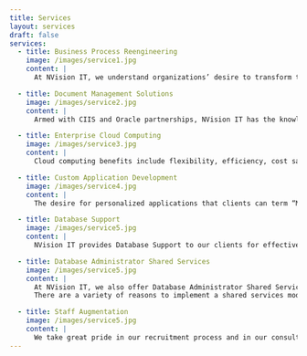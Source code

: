 ```yaml
---
title: Services
layout: services
draft: false
services:
  - title: Business Process Reengineering
    image: /images/service1.jpg
    content: |
      At NVision IT, we understand organizations’ desire to transform their business processes, re-prioritize tasks, and potentially change the way they work for their business to grow. In order to succeed, many organizations are using Business Process Reengineering to maintain effectiveness, stabilize performance issues and achieve significant improvements in overall organizational performance. We believe there is a need for constant change in business process models so that they are aligned with current business trends and allow for facilitation of fundamental transformations in organizations.Business Process Reengineering is a business strategy used to optimize profits and keep organizations up to date. It transforms all processes of the business, enabling growth and making the organization more cost-effective and time-efficient. Existing business processes are reviewed with new rules established and implemented as a part of reengineering. This enables our reengineering consultants to prepare a plan to modify existing processes and blend them in with the new business rules. We review the existing strategy and suggest new methodologies to improve the business processes and operational effectiveness. Once objectives are established, the team best suited to achieve the desired results will be identified. After a brainstorming session where the attributes of the new business processes are analyzed, a new business model is created. The client (along with our team) implements the plan that their organization will follow to achieve optimum performance. The quality of our product is reflected in our commitment and professionalism toward the advancement and success of our clients. Some of our technical expertise includes customizing Oracle Application processes to fit the unique needs of our clients in workflow customizations, Oracle Application Framework (OAF), custom forms, and PL/SQL procedures.

  - title: Document Management Solutions
    image: /images/service2.jpg
    content: |
      Armed with CIIS and Oracle partnerships, NVision IT has the knowledgeable team that can deliver solutions leveraging Enterprise Imaging Platform by Canon to customers seeking to automate document and image-related business processes and integrate them with enterprise applications such as Oracle E- Business suite or PeopleSoft. Enterprise Imaging Platform (EIP) is an innovative middleware platform that provides a rich set of input and output document creation, capture and processing services that integrate a variety of enterprise applications to automate business processes, such as those found in Finance, Accounting and Procurement functions.

  - title: Enterprise Cloud Computing
    image: /images/service3.jpg
    content: |
      Cloud computing benefits include flexibility, efficiency, cost savings, and strategic advantage. As an Oracle Cloud partner, NVision can offer both public cloud solutions and private cloud solutions. Oracle Cloud is the industry’s broadest and most integrated public cloud. It offers best-in- class services across software as a service (SaaS), platform as a service (PaaS), and infrastructure as a service (IaaS). NVision IT offers complete Oracle SaaS suite enterprise solutions such as accounting, HR, procurement, project management, service, sales management, marketing, transportation management, and supply chain.

  - title: Custom Application Development
    image: /images/service4.jpg
    content: |
      The desire for personalized applications that clients can term “My Application” is in high demand. Finding a solution that completely satisfies all requirements is almost nonexistent. Therefore, one has to build the application based on client-specific requirements. Custom Application Development allows solutions to be created based on client’s requirements, objectives and ideas. This complex process requires in-depth expertise in both development technologies and business processes. NVision IT has a technology-centric, enthusiastic and dedicated team who take a special interest in understanding clients’ requirements and objectives to fulfill the defined custom application development needs. Our methodology includes interacting with clients so that we understand their needs and develop an application solution together. We achieve this by coordinating and cooperating with our clients in every step of the process, resulting in a mutually beneficial relationship.  NVision IT follows a System Development Life Cycle approach for custom application development. Gathering requirements and analyzing the details helps our team visualize the outline of the application. This process and information helps in planning future phases of application development. Recording the collected data and sharing it with active team members enables a greater understanding of the application. Our system architecture experts prepare the required detailed diagrams, flow charts, etc., to facilitate application development and our experienced developers create the application during the design phase. Our subject matter experts oversee the entire process until development is completed. One of the final steps in the development process is to perform unit and integration testing to make sure the product meets the requirements and is bug free.   Some of our technical expertise includes customizing Oracle Application processes to fit the unique needs of our clients in workflow customizations, Oracle Application Framework (OAF), custom forms, and PL/SQL procedures.

  - title: Database Support
    image: /images/service5.jpg
    content: |
      NVision IT provides Database Support to our clients for effective functioning of database related queries. Our consultants have in-depth knowledge of database related activities and can assist clients with transactional guidance. Our Database experts are well versed with tasks including installation, configuration, patching, backups, etc. If there is a specialized client need we can match up our consultant’s expertise with their expectations.  We partner with our clients to understand their database requirements by assisting them with continuous monitoring, maintenance, and the protection of critical data. Once we understand our clients’ requirements, we provide them with a team of experienced support consultants who help them achieve their goals.    Our database experts are highly qualified professionals who are masters in handling complex ERP implementations, migrations, and upgrades. Using our database support services, you can reduce costs by standardizing regular database-related tasks, outsourcing continuous database maintenance, and enhancing database performance. We take on your database related worries so that you can concentrate on improving your business.  Our process-based approach enables clients to consolidate their end-to-end database services at an affordable price. We provide specialized and cost-effective database services to our clients, exclusively designed to address their unique business needs..

  - title: Database Administrator Shared Services
    image: /images/service5.jpg
    content: |
      At NVision IT, we also offer Database Administrator Shared Services which enables us to utilize the services of our database administrators in multiple locations. The DBA shared services allows us to deliver similar database tasks without affecting quality and still maintaining the consistency of our work. It also enables us to improve our work efficiency, automate processes and utilize the services of database administrators across the globe.   The increasing demands for organizations to improve the quality of service delivery while maintaining or reducing operating costs are forcing them to try innovative methods to succeed.
      There are a variety of reasons to implement a shared services model including continuous improvement and reorganizing and reducing redundancy. This typically results in increases in quality, flexibility, and sustainable efficiencies as well as decreases in operating costs - all leading toward improved business operations.    Plans are carefully developed to establish methods for sharing information. We assess and group the common tasks across entities and analyze factors including requirements and feasibility. We perform a detailed assessment to develop plans to minimize the risks involved while the transformation occurs between consultant and client.    We strive to deliver shared services by the most effective methods available. We regularly monitor the entire process and implement continuous improvement adjustments to deliver the best results for our clients.

  - title: Staff Augmentation
    image: /images/service5.jpg
    content: |
      We take great pride in our recruitment process and in our consultants. Our consultants are selectively recruited based on their education, experience, and 'CAN DO' approach. Through our widespread network and extensive contacts, we are able to recruit highly skilled technical professionals who have in-depth knowledge of implementing ERP systems, developing custom applications and have Business Intelligence expertise. Our consultants team with clients to help bring their project goals to realization. They understand the importance of delivering world-class services and are aware that cultivating a healthy professional relationship are important factors for achieving success.    We understand that clients need consultants with varied skill sets at different phases of their projects. We are prepared to handle various technologies and expertise levels while keeping our clients’ satisfaction first and foremost. With NVision IT, you can have confidence that we will provide a highly skilled consultant who will not only deliver the desired application, but will also be a dedicated resource for your project.    Before determining which consultant will be right for the project, we perform a detailed study of your requirements. We follow a rigorous selection procedure, wherein the stages of resume review, preliminary screening, technical interview, and interpersonal skills assessment are thoughtfully followed in order to select the ideal candidate. We also perform reference checks to verify candidates have the relevant skillset and experience our clients expect.    We encourage our consultants to learn new technologies and be familiar with the latest trends so that they can easily adapt to clients’ changing requirements. Often we select consultants whose experience is tailored to our client’s project. If that is not feasible, we encourage our consultants to master the domains/platforms our clients need them to work on as quickly as possible. Being subject matter experts in related areas, our consultants are quick to learn and can adapt to the client requirements in a fairly short timeframe.
---
```

